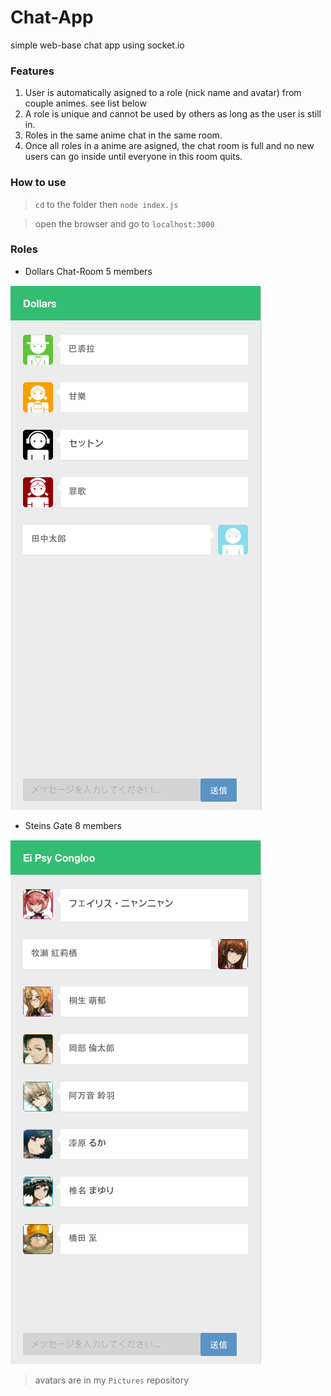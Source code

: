 # Chat-App
simple web-base chat app using socket.io

### Features
1. User is automatically asigned to a role (nick name and avatar) from couple animes. see list below
2. A role is unique and cannot be used by others as long as the user is still in.
3. Roles in the same anime chat in the same room.
4. Once all roles in a anime are asigned, the chat room is full and 
no new users can go inside until everyone in this room quits.

### How to use

> `cd` to the folder then `node index.js`

> open the browser and go to `localhost:3000`

### Roles

- Dollars Chat-Room 5 members

![alt tag](https://raw.githubusercontent.com/s3cy/Pictures/master/Dollars-Avatar/demo.png)

- Steins Gate 8 members

![alt tag](https://raw.githubusercontent.com/s3cy/Pictures/master/Steins-Gate-Avatar/demo.png)

> avatars are in my `Pictures` repository
